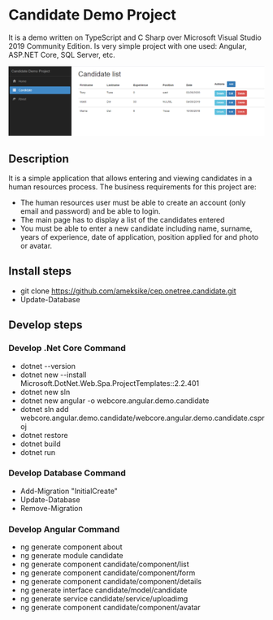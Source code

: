 # Candidate Demo Project
It is a demo written on TypeScript and C Sharp over Microsoft Visual Studio 2019 Community Edition. Is very simple project with one used: Angular, ASP.NET Core, SQL Server, etc.

![Screenshot](readme/demo.png)


## Description 
It is a simple application that allows entering and viewing candidates in a human resources process. The business requirements for this project are:
* The human resources user must be able to create an account (only email and password) and be able to login.
* The main page has to display a list of the candidates entered
* You must be able to enter a new candidate including name, surname, years of experience, date of application, position applied for and photo or avatar.


## Install steps
- git clone https://github.com/ameksike/cep.onetree.candidate.git
- Update-Database


## Develop steps
### Develop .Net Core Command
- dotnet --version
- dotnet new --install Microsoft.DotNet.Web.Spa.ProjectTemplates::2.2.401
- dotnet new sln 
- dotnet new angular -o webcore.angular.demo.candidate
- dotnet sln add webcore.angular.demo.candidate/webcore.angular.demo.candidate.csproj
- dotnet restore
- dotnet build
- dotnet run 

### Develop Database Command
- Add-Migration "InitialCreate" 
- Update-Database
- Remove-Migration

### Develop Angular Command
- ng generate component about
- ng generate module candidate
- ng generate component candidate/component/list
- ng generate component candidate/component/form
- ng generate component candidate/component/details
- ng generate interface candidate/model/candidate
- ng generate service   candidate/service/uploadimg
- ng generate component candidate/component/avatar



